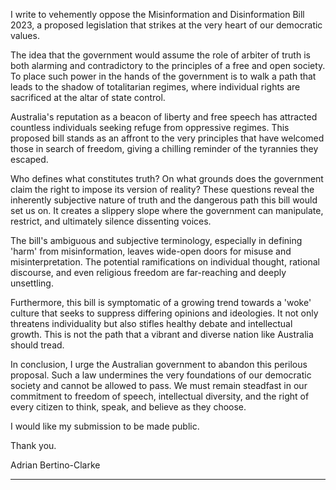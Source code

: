 I write to vehemently oppose the Misinformation and Disinformation Bill 2023, a proposed
legislation that strikes at the very heart of our democratic values.

The idea that the government would assume the role of arbiter of truth is both alarming and
contradictory to the principles of a free and open society. To place such power in the hands of the
government is to walk a path that leads to the shadow of totalitarian regimes, where individual
rights are sacrificed at the altar of state control.

Australia's reputation as a beacon of liberty and free speech has attracted countless individuals
seeking refuge from oppressive regimes. This proposed bill stands as an affront to the very principles
that have welcomed those in search of freedom, giving a chilling reminder of the tyrannies they
escaped.

Who defines what constitutes truth? On what grounds does the government claim the right to
impose its version of reality? These questions reveal the inherently subjective nature of truth and
the dangerous path this bill would set us on. It creates a slippery slope where the government can
manipulate, restrict, and ultimately silence dissenting voices.

The bill's ambiguous and subjective terminology, especially in defining 'harm' from misinformation,
leaves wide-open doors for misuse and misinterpretation. The potential ramifications on individual
thought, rational discourse, and even religious freedom are far-reaching and deeply unsettling.

Furthermore, this bill is symptomatic of a growing trend towards a 'woke' culture that seeks to
suppress differing opinions and ideologies. It not only threatens individuality but also stifles healthy
debate and intellectual growth. This is not the path that a vibrant and diverse nation like Australia
should tread.

In conclusion, I urge the Australian government to abandon this perilous proposal. Such a law
undermines the very foundations of our democratic society and cannot be allowed to pass. We must
remain steadfast in our commitment to freedom of speech, intellectual diversity, and the right of
every citizen to think, speak, and believe as they choose.

I would like my submission to be made public.

Thank you.

Adrian Bertino-Clarke


-----

